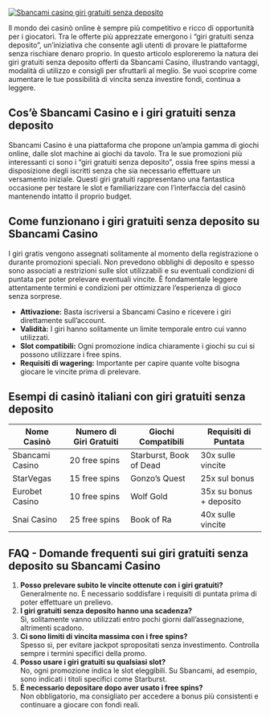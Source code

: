 [![Sbancami casino giri gratuiti senza deposito](https://123-caf.pages.dev/gitsignup.png)](https://vrmoo.ru/Bt82HjjY)

<p>Il mondo dei casinò online è sempre più competitivo e ricco di opportunità per i giocatori. Tra le offerte più apprezzate emergono i “giri gratuiti senza deposito”, un’iniziativa che consente agli utenti di provare le piattaforme senza rischiare denaro proprio. In questo articolo esploreremo la natura dei giri gratuiti senza deposito offerti da Sbancami Casino, illustrando vantaggi, modalità di utilizzo e consigli per sfruttarli al meglio. Se vuoi scoprire come aumentare le tue possibilità di vincita senza investire fondi, continua a leggere.</p>  <h2>Cos’è Sbancami Casino e i giri gratuiti senza deposito</h2> <p>Sbancami Casino è una piattaforma che propone un’ampia gamma di giochi online, dalle slot machine ai giochi da tavolo. Tra le sue promozioni più interessanti ci sono i “giri gratuiti senza deposito”, ossia free spins messi a disposizione degli iscritti senza che sia necessario effettuare un versamento iniziale. Questi giri gratuiti rappresentano una fantastica occasione per testare le slot e familiarizzare con l’interfaccia del casinò mantenendo intatto il proprio budget.</p>  <h2>Come funzionano i giri gratuiti senza deposito su Sbancami Casino</h2> <p>I giri gratis vengono assegnati solitamente al momento della registrazione o durante promozioni speciali. Non prevedono obblighi di deposito e spesso sono associati a restrizioni sulle slot utilizzabili e su eventuali condizioni di puntata per poter prelevare eventuali vincite. È fondamentale leggere attentamente termini e condizioni per ottimizzare l’esperienza di gioco senza sorprese.</p>  <ul>   <li><strong>Attivazione:</strong> Basta iscriversi a Sbancami Casino e ricevere i giri direttamente sull’account.</li>   <li><strong>Validità:</strong> I giri hanno solitamente un limite temporale entro cui vanno utilizzati.</li>   <li><strong>Slot compatibili:</strong> Ogni promozione indica chiaramente i giochi su cui si possono utilizzare i free spins.</li>   <li><strong>Requisiti di wagering:</strong> Importante per capire quante volte bisogna giocare le vincite prima di prelevare.</li> </ul>  <h2>Esempi di casinò italiani con giri gratuiti senza deposito</h2> <table>   <thead>     <tr>       <th>Nome Casinò</th>       <th>Numero di Giri Gratuiti</th>       <th>Giochi Compatibili</th>       <th>Requisiti di Puntata</th>     </tr>   </thead>   <tbody>     <tr>       <td>Sbancami Casino</td>       <td>20 free spins</td>       <td>Starburst, Book of Dead</td>       <td>30x sulle vincite</td>     </tr>     <tr>       <td>StarVegas</td>       <td>15 free spins</td>       <td>Gonzo’s Quest</td>       <td>25x sul bonus</td>     </tr>     <tr>       <td>Eurobet Casino</td>       <td>10 free spins</td>       <td>Wolf Gold</td>       <td>35x su bonus + deposito</td>     </tr>     <tr>       <td>Snai Casino</td>       <td>25 free spins</td>       <td>Book of Ra</td>       <td>40x sulle vincite</td>     </tr>   </tbody> </table>  <h2>FAQ - Domande frequenti sui giri gratuiti senza deposito su Sbancami Casino</h2> <ol>   <li><strong>Posso prelevare subito le vincite ottenute con i giri gratuiti?</strong><br>Generalmente no. È necessario soddisfare i requisiti di puntata prima di poter effettuare un prelievo.</li>   <li><strong>I giri gratuiti senza deposito hanno una scadenza?</strong><br>Sì, solitamente vanno utilizzati entro pochi giorni dall’assegnazione, altrimenti scadono.</li>   <li><strong>Ci sono limiti di vincita massima con i free spins?</strong><br>Spesso sì, per evitare jackpot spropositati senza investimento. Controlla sempre i termini specifici della promo.</li>   <li><strong>Posso usare i giri gratuiti su qualsiasi slot?</strong><br>No, ogni promozione indica le slot eleggibili. Su Sbancami, ad esempio, sono indicati i titoli specifici come Starburst.</li>   <li><strong>È necessario depositare dopo aver usato i free spins?</strong><br>Non obbligatorio, ma consigliato per accedere a bonus più consistenti e continuare a giocare con fondi reali.</li> </ol>